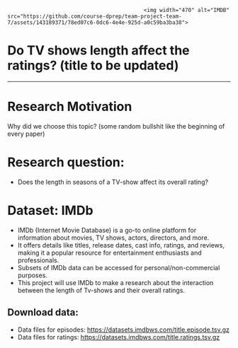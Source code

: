                                                <img width="470" alt="IMDB" src="https://github.com/course-dprep/team-project-team-7/assets/143189371/78ed07c6-0dc6-4e4e-925d-a0c59ba3ba38">

# Do TV shows length affect the ratings? (title to be updated)

----
# Research Motivation
Why did we choose this topic? (some random bullshit like the beginning of every paper)

# Research question:
- Does the length in seasons of a TV-show affect its overall rating?

# Dataset: IMDb
- IMDb (Internet Movie Database) is a go-to online platform for information about movies, TV shows, actors, directors, and more.
- It offers details like titles, release dates, cast info, ratings, and reviews, making it a popular resource for entertainment enthusiasts and professionals.
- Subsets of IMDb data can be accessed for personal/non-commercial purposes.
- This project will use IMDb to make a research about the interaction between the length of Tv-shows and their overall ratings.

## Download data:
- Data files for episodes: https://datasets.imdbws.com/title.episode.tsv.gz      
- Data files for ratings: https://datasets.imdbws.com/title.ratings.tsv.gz

